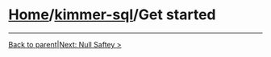# [Home](https://github.com/babyfish-ct/kimmer)/[kimmer-sql](./README.md)/Get started

------------------
[Back to parent](./README.md)|[Next: Null Saftey >](./null-safety.md)

